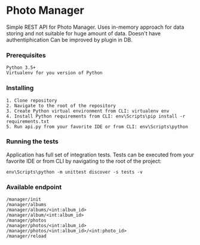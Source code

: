 # Photo Manager
Simple REST API for Photo Manager. Uses in-memory approach for data storing and not suitable for huge amount of data.
Doesn't have authentiphication
Can be improved by plugin in DB. 
### Prerequisites
```
Python 3.5+
Virtualenv for you version of Python
```
### Installing
```
1. Clone repository
2. Navigate to the root of the repository
3. Create Python virtual environment from CLI: virtualenv env
4. Install Python requirements from CLI: env\Scripts\pip install -r requirements.txt
5. Run api.py from your favorite IDE or from CLI: env\Scripts\python 
```

### Running the tests

Application has full set of integration tests.
Tests can be executed from your favorite IDE or from CLI by navigating to the root of the project: 
```
env\Scripts\python -m unittest discover -s tests -v
```
### Available endpoint
```
/manager/init
/manager/albums
/manager/albums/<int:album_id>
/manager/album/<int:album_id>
/manager/photos
/manager/photos/<int:album_id>
/manager/photos/<int:album_id>/<int:photo_id>
/manager/reload
```